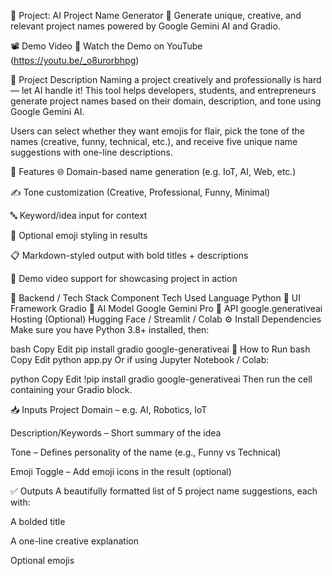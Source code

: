 🚀 Project: AI Project Name Generator
🎯 Generate unique, creative, and relevant project names powered by Google Gemini AI and Gradio.

📽️ Demo Video
🔗 Watch the Demo on YouTube (https://youtu.be/_o8urorbhpg)

🧠 Project Description
Naming a project creatively and professionally is hard — let AI handle it!
This tool helps developers, students, and entrepreneurs generate project names based on their domain, description, and tone using Google Gemini AI.

Users can select whether they want emojis for flair, pick the tone of the names (creative, funny, technical, etc.), and receive five unique name suggestions with one-line descriptions.

🎨 Features
🌐 Domain-based name generation (e.g. IoT, AI, Web, etc.)

✍️ Tone customization (Creative, Professional, Funny, Minimal)

🔤 Keyword/idea input for context

🌈 Optional emoji styling in results

📋 Markdown-styled output with bold titles + descriptions

🎥 Demo video support for showcasing project in action

🧰 Backend / Tech Stack
Component	Tech Used
Language	Python 🐍
UI Framework	Gradio 🎨
AI Model	Google Gemini Pro 🤖
API	google.generativeai
Hosting (Optional)	Hugging Face / Streamlit / Colab
⚙️ Install Dependencies
Make sure you have Python 3.8+ installed, then:

bash
Copy
Edit
pip install gradio google-generativeai
🧪 How to Run
bash
Copy
Edit
python app.py
Or if using Jupyter Notebook / Colab:

python
Copy
Edit
!pip install gradio google-generativeai
Then run the cell containing your Gradio block.

📥 Inputs
Project Domain – e.g. AI, Robotics, IoT

Description/Keywords – Short summary of the idea

Tone – Defines personality of the name (e.g., Funny vs Technical)

Emoji Toggle – Add emoji icons in the result (optional)

✅ Outputs
A beautifully formatted list of 5 project name suggestions, each with:

A bolded title

A one-line creative explanation

Optional emojis

